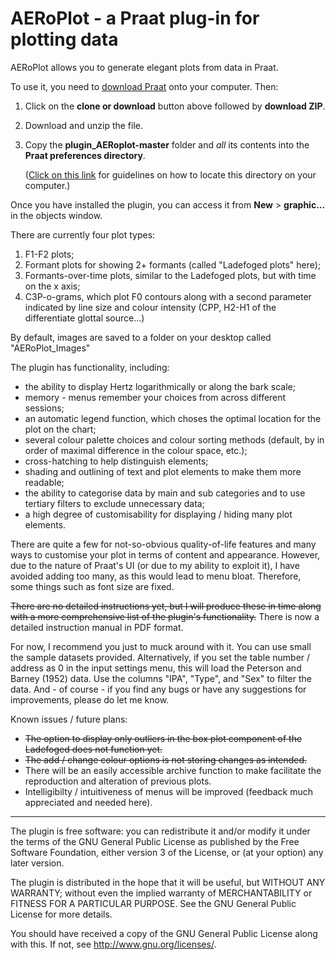 # AERoPlot - a Praat plug-in for plotting data

AERoPlot allows you to generate elegant plots from data in Praat.

To use it, you need to [download Praat](https://www.praat.org) onto your computer. Then:
1. Click on the **clone or download** button above followed by **download ZIP**.
2. Download and unzip the file.
3. Copy the **plugin_AERoplot-master** folder and *all* its contents into the **Praat preferences directory**.

    ([Click on this link](http://www.fon.hum.uva.nl/praat/manual/preferences_directory.html) for guidelines on how to locate this directory on your computer.)

Once you have installed the plugin, you can access it from **New** > **graphic...** in the objects window.

There are currently four plot types:
1. F1-F2 plots;
2. Formant plots for showing 2+ formants (called "Ladefoged plots" here);
3. Formants-over-time plots, similar to the Ladefoged plots, but with time on the x axis;
4. C3P-o-grams, which plot F0 contours along with a second parameter indicated by line size and colour intensity (CPP, H2-H1 of the differentiate glottal source...)

By default, images are saved to a folder on your desktop called "AERoPlot_Images"

The plugin has functionality, including:
 * the ability to display Hertz logarithmically or along the bark scale;
 * memory - menus remember your choices from across different sessions;
 * an automatic legend function, which choses the optimal location for the plot on the chart;
 * several colour palette choices and colour sorting methods (default, by in order of maximal difference in the colour space, etc.);
 * cross-hatching to help distinguish elements;
 * shading and outlining of text and plot elements to make them more readable;
 * the ability to categorise data by main and sub categories and to use tertiary filters to exclude unnecessary data;
 * a high degree of customisability for displaying / hiding many plot elements.

There are quite a few for not-so-obvious quality-of-life features and many ways to customise your plot in terms of content and appearance. However, due to the nature of Praat's UI (or due to my ability to exploit it), I have avoided adding too many, as this would lead to menu bloat. Therefore, some things such as font size are fixed.

~~There are no detailed instructions yet, but I will produce these in time along with a more comprehensive list of the plugin's functionality.~~
There is now a detailed instruction manual in PDF format.

For now,  I recommend you just to muck around with it. You can use small the sample datasets provided. Alternatively, if you set the table number / address as 0 in the input settings menu, this will load the Peterson and Barney (1952) data. Use the columns "IPA", "Type", and "Sex" to filter the data. And - of course - if you find any bugs or have any suggestions for improvements, please do let me know. 


Known issues / future plans:
* ~~The option to display only outliers in the box plot component of the Ladefoged does not function yet.~~
* ~~The add / change colour options is not storing changes as intended.~~
* There will be an easily accessible archive function to make facilitate the reproduction and alteration of previous plots.
* Intelligibilty / intuitiveness of menus will be improved (feedback much appreciated and needed here).
___

The plugin is free software: you can redistribute it and/or modify it under the terms of the GNU General Public License as published by the Free Software Foundation, either version 3 of the License, or (at your option) any later version.

The plugin is distributed in the hope that it will be useful, but WITHOUT ANY  WARRANTY; without even the implied warranty of MERCHANTABILITY or FITNESS FOR A PARTICULAR PURPOSE. See the GNU General Public License for more details.

You should have received a copy of the GNU General Public License along with this. If not, see <http://www.gnu.org/licenses/>.
